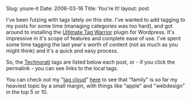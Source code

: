 Slug: youre-it
Date: 2006-03-16
Title: You're It!
layout: post

I&#39;ve been futzing with tags lately on this site. I&#39;ve wanted to add tagging to my posts for some time (managing categories was too hard), and got around to installing the [Ultimate Tag Warrior](http://www.neato.co.nz/ultimate-tag-warrior/) plugin for Wordpress. It&#39;s impressive in it&#39;s scope of features and complete ease of use. I&#39;ve spent some time tagging the last year&#39;s worth of content (not as much as you might think) and it&#39;s a quick and easy process.

So, the [Technorati](http://www.technorati.com) tags are listed below each post, or - if you click the permalink - you can see links to the local tags.

You can check out my &quot;[tag cloud](http://en.wikipedia.org/wiki/Tag_cloud)&quot; [here](/archives-by-tag) to see that &quot;family&quot; is so far my heaviest topic by a small margin, with things like &quot;apple&quot; and &quot;webdesign&quot; in the top 5 or 10.
